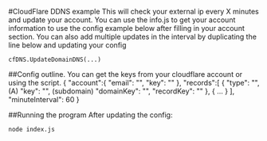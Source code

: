 #CloudFlare DDNS example
This will check your external ip every X minutes and update your account.  You can use the info.js to get your account information to use the config example below after filling in your account section.  You can also add multiple updates in the interval by duplicating the line below and updating your config
```
cfDNS.UpdateDomainDNS(...)
```

##Config outline.
You can get the keys from your cloudflare account or using the script.
{
	"account":{
		"email": "",
		"key": ""
	},
	"records":[
		{
			"type": "", (A)
			"key": "", (subdomain)
			"domainKey": "",
			"recordKey": ""
		},
		{ ... }
	],
	"minuteInterval": 60
}

##Running the program
After updating the config:
```
node index.js
```